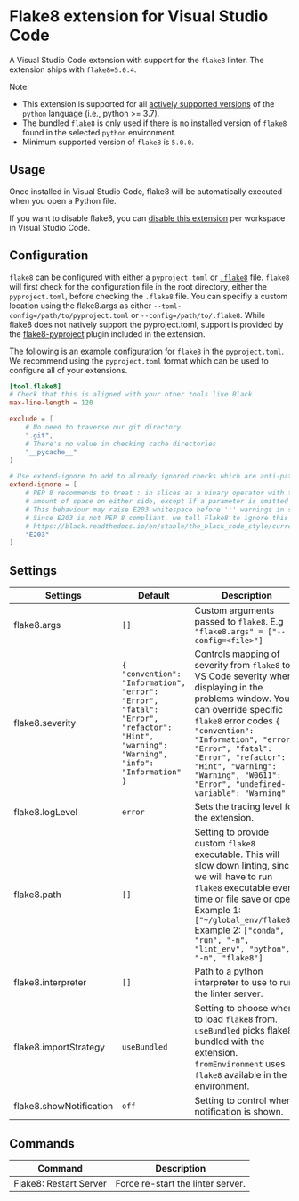 # Flake8 extension for Visual Studio Code

A Visual Studio Code extension with support for the `flake8` linter. The extension ships with `flake8=5.0.4`.

Note:

-   This extension is supported for all [actively supported versions](https://devguide.python.org/#status-of-python-branches) of the `python` language (i.e., python >= 3.7).
-   The bundled `flake8` is only used if there is no installed version of `flake8` found in the selected `python` environment.
-   Minimum supported version of `flake8` is `5.0.0`.

## Usage

Once installed in Visual Studio Code, flake8 will be automatically executed when you open a Python file.

If you want to disable flake8, you can [disable this extension](https://code.visualstudio.com/docs/editor/extension-marketplace#_disable-an-extension) per workspace in Visual Studio Code.

## Configuration
`flake8` can be configured with either a `pyproject.toml` or [`.flake8`](https://flake8.pycqa.org/en/latest/user/configuration.html) file. `flake8` will first check for the configuration file in the root directory, either the `pyproject.toml`, before checking the `.flake8` file. You can specifiy a custom location using the flake8.args as either `--toml-config=/path/to/pyproject.toml` or `--config=/path/to/.flake8`. While flake8 does not natively support the pyproject.toml, support is provided by the [flake8-pyproject](https://pypi.org/project/Flake8-pyproject/) plugin included in the extension.

The following is an example configuration for `flake8` in the `pyproject.toml`.
We recommend using the `pyproject.toml` format which can be used to configure all of your extensions.
```toml
[tool.flake8]
# Check that this is aligned with your other tools like Black
max-line-length = 120

exclude = [
    # No need to traverse our git directory
    ".git",
    # There's no value in checking cache directories
    "__pycache__"
]

# Use extend-ignore to add to already ignored checks which are anti-patterns like W503.
extend-ignore = [
    # PEP 8 recommends to treat : in slices as a binary operator with the lowest priority, and to leave an equal
    # amount of space on either side, except if a parameter is omitted (e.g. ham[1 + 1 :]).
    # This behaviour may raise E203 whitespace before ':' warnings in style guide enforcement tools like Flake8.
    # Since E203 is not PEP 8 compliant, we tell Flake8 to ignore this warning.
    # https://black.readthedocs.io/en/stable/the_black_code_style/current_style.html#slices    
    "E203"
]
```

## Settings

| Settings                | Default                                                                                                                                | Description                                                                                                                                                                                                                                                                                                              |
| ----------------------- | -------------------------------------------------------------------------------------------------------------------------------------- | ------------------------------------------------------------------------------------------------------------------------------------------------------------------------------------------------------------------------------------------------------------------------------------------------------------------------ |
| flake8.args             | `[]`                                                                                                                                   | Custom arguments passed to `flake8`. E.g `"flake8.args" = ["--config=<file>"]`                                                                                                                                                                                                                                           |
| flake8.severity         | `{ "convention": "Information", "error": "Error", "fatal": "Error", "refactor": "Hint", "warning": "Warning", "info": "Information" }` | Controls mapping of severity from `flake8` to VS Code severity when displaying in the problems window. You can override specific `flake8` error codes `{ "convention": "Information", "error": "Error", "fatal": "Error", "refactor": "Hint", "warning": "Warning", "W0611": "Error", "undefined-variable": "Warning" }` |
| flake8.logLevel         | `error`                                                                                                                                | Sets the tracing level for the extension.                                                                                                                                                                                                                                                                                |
| flake8.path             | `[]`                                                                                                                                   | Setting to provide custom `flake8` executable. This will slow down linting, since we will have to run `flake8` executable every time or file save or open. Example 1: `["~/global_env/flake8"]` Example 2: `["conda", "run", "-n", "lint_env", "python", "-m", "flake8"]`                                                |
| flake8.interpreter      | `[]`                                                                                                                                   | Path to a python interpreter to use to run the linter server.                                                                                                                                                                                                                                                            |
| flake8.importStrategy   | `useBundled`                                                                                                                           | Setting to choose where to load `flake8` from. `useBundled` picks flake8 bundled with the extension. `fromEnvironment` uses `flake8` available in the environment.                                                                                                                                                       |
| flake8.showNotification | `off`                                                                                                                                  | Setting to control when a notification is shown.                                                                                                                                                                                                                                                                         |

## Commands

| Command                | Description                       |
| ---------------------- | --------------------------------- |
| Flake8: Restart Server | Force re-start the linter server. |
